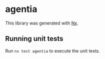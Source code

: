 # agentia

This library was generated with [Nx](https://nx.dev).

## Running unit tests

Run `nx test agentia` to execute the unit tests.
